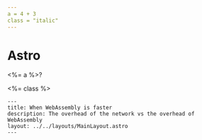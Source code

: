 ```yaml
---
a = 4 + 3
class = "italic"
---
```


# Astro

<p class={class}><%= a %>?</p>
<p class={class}><%= class %></p>

```astro
---
title: When WebAssembly is faster
description: The overhead of the network vs the overhead of WebAssembly
layout: ../../layouts/MainLayout.astro
---
```

